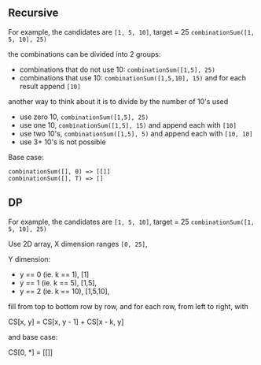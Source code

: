 ## Recursive

For example, the candidates are `[1, 5, 10]`, target = 25
`combinationSum([1, 5, 10], 25)`

the combinations can be divided into 2 groups:

* combinations that do not use 10: `combinationSum([1,5], 25)`
* combinations that use 10: `combinationSum([1,5,10], 15)` and for each result append `[10]`

another way to think about it is to divide by the number of 10's used

* use zero 10, `combinationSum([1,5], 25)`
* use one 10, `combinationSum([1,5], 15)` and append each with `[10]`
* use two 10's, `combinationSum([1,5], 5)` and append each with `[10, 10]`
* use 3+ 10's is not possible


Base case:

```
combinationSum([], 0) => [[]]
combinationSum([], T) => []
```


## DP

For example, the candidates are `[1, 5, 10]`, target = 25
`combinationSum([1, 5, 10], 25)`

Use 2D array, X dimension ranges `[0, 25]`,

Y dimension:
* y == 0 (ie. k == 1),  [1] 
* y == 1 (ie. k == 5),  [1,5],
* y == 2 (ie. k == 10), [1,5,10],

fill from top to bottom row by row, and for each row, from left to right, with
 
CS[x, y] = CS[x, y - 1] + CS[x - k, y]

and base case:

CS[0, *] = [[]]

